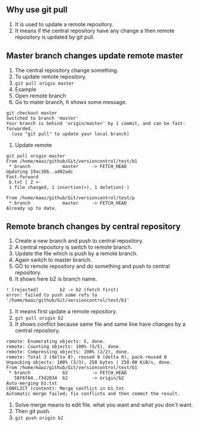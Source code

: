 ## Why use git pull   
1. It is used to update a remote repository.  
1. It means if the central repository have any change a then remote repository is updated by git pull.     

## Master branch changes update remote master    
1. The central repository change something.   
1. To update remote repository.     
1. `git pull origin master`  
1. Example    
1. Open remote branch
1. Go to mater branch, It shows some message.  
```   
git checkout master 
Switched to branch 'master'
Your branch is behind 'origin/master' by 1 commit, and can be fast-forwarded.
  (use "git pull" to update your local branch)
```
1. Update remote   
```   
git pull origin master
From /home/maaz/github/Git/versioncontrol/test/b1
 * branch            master     -> FETCH_HEAD
Updating 19ac306..ad02adc
Fast-forward
 b.txt | 2 +-
 1 file changed, 1 insertion(+), 1 deletion(-)
```
````   
From /home/maaz/github/Git/versioncontrol/test/p
 * branch            master     -> FETCH_HEAD
Already up to date.
````  

## Remote branch changes by central repository     
1. Create a new branch and push to central repository.    
1. A central repository is switch to remote branch.  
1. Update the file which is push by a remote branch.   
1. Again switch to master branch.   
1. GO to remote repository and do something and push to central repository.   
1. It shows here b2 is branch name.    
````   
! [rejected]        b2 -> b2 (fetch first)
error: failed to push some refs to '/home/maaz/github/Git/versioncontrol/test/b1'
````  
1. It means first update a remote repository.   
1. `git pull origin b2`  
1. It shows conflict because same file and same line have changes by a central repository.  
````   
remote: Enumerating objects: 5, done.
remote: Counting objects: 100% (5/5), done.
remote: Compressing objects: 100% (2/2), done.
remote: Total 3 (delta 0), reused 0 (delta 0), pack-reused 0
Unpacking objects: 100% (3/3), 258 bytes | 258.00 KiB/s, done.
From /home/maaz/github/Git/versioncontrol/test/b1
 * branch            b2         -> FETCH_HEAD
   58f6f84..f3d2034  b2         -> origin/b2
Auto-merging b1.txt
CONFLICT (content): Merge conflict in b1.txt
Automatic merge failed; fix conflicts and then commit the result.
```` 
1. Solve merge means to edit file. what you want and what you don't want.  
1. Then git push.  
1. `git push origin b2`